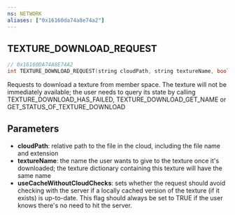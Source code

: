 ```yaml
---
ns: NETWORK
aliases: ["0x16160da74a8e74a2"]
---
```

## TEXTURE_DOWNLOAD_REQUEST

```c
// 0x16160DA74A8E74A2
int TEXTURE_DOWNLOAD_REQUEST(string cloudPath, string textureName, bool useCacheWithoutCloudChecks);
```

Requests to download a texture from member space. The texture will not be immediately available; the user needs to query its state by calling TEXTURE_DOWNLOAD_HAS_FAILED, TEXTURE_DOWNLOAD_GET_NAME or GET_STATUS_OF_TEXTURE_DOWNLOAD


## Parameters
* **cloudPath**: relative path to the file in the cloud, including the file name and extension
* **textureName**: the name the user wants to give to the texture once it's downloaded; the texture dictionary containing this texture will have the same name
* **useCacheWithoutCloudChecks**: sets whether the request should avoid checking with the server if a locally cached version of the texture (if it exists) is up-to-date. This flag should always be set to TRUE if the user knows there's no need to hit the server.
